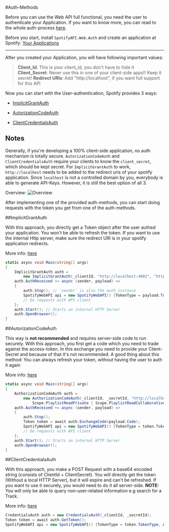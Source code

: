 #Auth-Methods

Before you can use the Web API full functional, you need the user to authenticate your Application.
If you want to know more, you can read to the whole auth-process [here](https://developer.spotify.com/web-api/authorization-guide/).

Before you start, install `SpotifyAPI.Web.Auth` and create an application at Spotify: [Your Applications](https://developer.spotify.com/my-applications/#!/applications)

***

After you created your Application, you will have following important values:
>**Client_Id**: This is your client_id, you don't have to hide it
>**Client_Secret**: Never use this in one of your client-side apps!! Keep it secret!
>**Redirect URIs**: Add "http://localhost", if you want full support for this API

Now you can start with the User-authentication, Spotify provides 3 ways:

* [ImplicitGrantAuth](/SpotifyWebAPI/auth#implicitgrantauth)

* [AutorizationCodeAuth](/SpotifyWebAPI/auth#autorizationcodeauth)

* [ClientCredentialsAuth](/SpotifyWebAPI/auth#clientcredentialsauth)

## Notes

Generally, if you're developing a 100% client-side application, no auth mechanism is totally secure. `AutorizationCodeAuth` and `ClientCredentialsAuth` require your clients to know the `client_secret`, which should be kept secret. For `ImplicitGrantAuth` to work, `http://localhost` needs to be added to the redirect uris of your spotify application. Since `localhost` is not a controlled domain by you, everybody is able to generate API-Keys. However, it is still the best option of all 3.

Overview:
![Overview](http://i.imgur.com/uf3ahTl.png)

After implementing one of the provided auth-methods, you can start doing requests with the token you get from one of the auth-methods.

##ImplicitGrantAuth

With this approach, you directly get a Token object after the user authed your application.
You won't be able to refresh the token. If you want to use the internal Http server, make sure the redirect URI is in your spotify application redirects.

More info: [here](https://developer.spotify.com/documentation/general/guides/authorization-guide/#implicit-grant-flow)

```c#
static async void Main(string[] args)
{
    ImplicitGrantAuth auth =
        new ImplicitGrantAuth(_clientId, "http://localhost:4002", "http://localhost:4002", Scope.UserReadPrivate);
    auth.AuthReceived += async (sender, payload) =>
    {
        auth.Stop(); // `sender` is also the auth instance
        SpotifyWebAPI api = new SpotifyWebAPI() {TokenType = payload.TokenType, AccessToken = payload.AccessToken};
        // Do requests with API client
    };
    auth.Start(); // Starts an internal HTTP Server
    auth.OpenBrowser();
}
```

##AutorizationCodeAuth

This way is **not recommended** and requires server-side code to run securely.
With this approach, you first get a code which you need to trade against the access-token.
In this exchange you need to provide your Client-Secret and because of that it's not recommended.
A good thing about this method: You can always refresh your token, without having the user to auth it again

More info: [here](https://developer.spotify.com/documentation/general/guides/authorization-guide/#authorization-code-flow)

```c#
static async void Main(string[] args)
{
    AuthorizationCodeAuth auth =
        new AuthorizationCodeAuth(_clientId, _secretId, "http://localhost:4002", "http://localhost:4002",
            Scope.PlaylistReadPrivate | Scope.PlaylistReadCollaborative);
    auth.AuthReceived += async (sender, payload) =>
    {
        auth.Stop();
        Token token = await auth.ExchangeCode(payload.Code);
        SpotifyWebAPI api = new SpotifyWebAPI() {TokenType = token.TokenType, AccessToken = token.AccessToken};
        // Do requests with API client
    };
    auth.Start(); // Starts an internal HTTP Server
    auth.OpenBrowser();
}
```

##ClientCredentialsAuth

With this approach, you make a POST Request with a base64 encoded string (consists of ClientId + ClientSecret). You will directly get the token (Without a local HTTP Server), but it will expire and can't be refreshed.
If you want to use it securely, you would need to do it all server-side.
**NOTE:** You will only be able to query non-user-related information e.g search for a Track.

More info: [here](https://developer.spotify.com/documentation/general/guides/authorization-guide/#client-credentials-flow)

```c#
CredentialsAuth auth = new CredentialsAuth(_clientId, _secretId);
Token token = await auth.GetToken();
SpotifyWebAPI api = new SpotifyWebAPI() {TokenType = token.TokenType, AccessToken = token.AccessToken};
```
